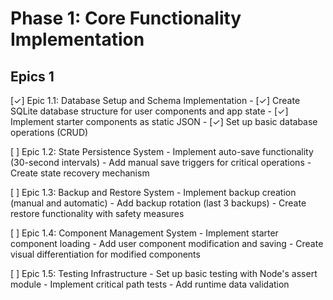 # Phase 1: Core Functionality Implementation

## Epics 1

[✓] Epic 1.1: Database Setup and Schema Implementation
    - [✓] Create SQLite database structure for user components and app state
    - [✓] Implement starter components as static JSON
    - [✓] Set up basic database operations (CRUD)

[ ] Epic 1.2: State Persistence System
    - Implement auto-save functionality (30-second intervals)
    - Add manual save triggers for critical operations
    - Create state recovery mechanism

[ ] Epic 1.3: Backup and Restore System
    - Implement backup creation (manual and automatic)
    - Add backup rotation (last 3 backups)
    - Create restore functionality with safety measures

[ ] Epic 1.4: Component Management System
    - Implement starter component loading
    - Add user component modification and saving
    - Create visual differentiation for modified components

[ ] Epic 1.5: Testing Infrastructure
    - Set up basic testing with Node's assert module
    - Implement critical path tests
    - Add runtime data validation 